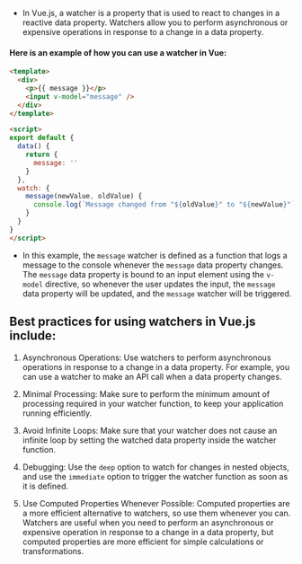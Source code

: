 
- In Vue.js, a watcher is a property that is used to react to changes in a reactive data property. Watchers allow you to perform asynchronous or expensive operations in response to a change in a data property.

#### Here is an example of how you can use a watcher in Vue:
```HTML
<template>
  <div>
    <p>{{ message }}</p>
    <input v-model="message" />
  </div>
</template>

<script>
export default {
  data() {
    return {
      message: ''
    }
  },
  watch: {
    message(newValue, oldValue) {
      console.log(`Message changed from "${oldValue}" to "${newValue}"`)
    }
  }
}
</script>

```

- In this example, the `message` watcher is defined as a function that logs a message to the console whenever the `message` data property changes. The `message` data property is bound to an input element using the `v-model` directive, so whenever the user updates the input, the `message` data property will be updated, and the `message` watcher will be triggered.

## Best practices for using watchers in Vue.js include:

1.  Asynchronous Operations: Use watchers to perform asynchronous operations in response to a change in a data property. For example, you can use a watcher to make an API call when a data property changes.
    
2.  Minimal Processing: Make sure to perform the minimum amount of processing required in your watcher function, to keep your application running efficiently.
    
3.  Avoid Infinite Loops: Make sure that your watcher does not cause an infinite loop by setting the watched data property inside the watcher function.
    
4.  Debugging: Use the `deep` option to watch for changes in nested objects, and use the `immediate` option to trigger the watcher function as soon as it is defined.
    
5.  Use Computed Properties Whenever Possible: Computed properties are a more efficient alternative to watchers, so use them whenever you can. Watchers are useful when you need to perform an asynchronous or expensive operation in response to a change in a data property, but computed properties are more efficient for simple calculations or transformations.
